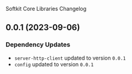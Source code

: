 Softkit Core Libraries Changelog
## 0.0.1 (2023-09-06)

### Dependency Updates

* `server-http-client` updated to version `0.0.1`
* `config` updated to version `0.0.1`

